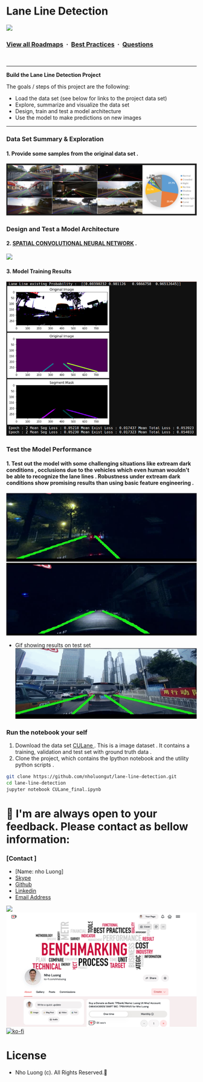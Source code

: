 # **Lane Line Detection** 

![](https://i.imgur.com/waxVImv.png)
### [View all Roadmaps](https://github.com/nholuongut/all-roadmaps) &nbsp;&middot;&nbsp; [Best Practices](https://github.com/nholuongut/all-roadmaps/blob/main/public/best-practices/) &nbsp;&middot;&nbsp; [Questions](https://www.linkedin.com/in/nholuong/)
<br/>

---

**Build the Lane Line Detection  Project**

The goals / steps of this project are the following:
* Load the data set (see below for links to the project data set)
* Explore, summarize and visualize the data set
* Design, train and test a model architecture
* Use the model to make predictions on new images

---


### Data Set Summary & Exploration

#### 1. Provide some samples from the original data set .

![](CULane.png)


### Design and Test a Model Architecture


#### 2. [SPATIAL CONVOLUTIONAL NEURAL NETWORK](https://arxiv.org/abs/1712.06080) .

![](https://miro.medium.com/max/2100/1*vbrMpkLo0croh2wuBZwXJQ.png)
 


#### 3. Model Training Results

![](images/train.png)
 

### Test the Model Performance

#### 1. Test out the model with some challenging  situations like extream dark conditions , occlusions due to the vehicles which even human wouldn't be able to recognize the lane lines  . Robustness under extream dark conditions show promising results than using basic feature engineering . 

![](images/1.png)
![](images/2.png)

* Gif showing results on test set
![](gif/train.gif)

### Run the notebook your self

1. Download the data set [CULane ](https://xingangpan.github.io/projects/CULane.html) . This is a image dataset . It contains a training, validation and test set with ground truth data .
2. Clone the project, which contains the Ipython notebook and the utility python scripts .
```sh
git clone https://github.com/nholuongut/lane-line-detection.git
cd lane-line-detection
jupyter notebook CULane_final.ipynb
```

# 🚀 I'm are always open to your feedback.  Please contact as bellow information:
### [Contact ]
* [Name: nho Luong]
* [Skype](luongutnho_skype)
* [Github](https://github.com/nholuongut/)
* [Linkedin](https://www.linkedin.com/in/nholuong/)
* [Email Address](luongutnho@hotmail.com)

![](https://i.imgur.com/waxVImv.png)
![](Donate.png)
[![ko-fi](https://ko-fi.com/img/githubbutton_sm.svg)](https://ko-fi.com/nholuong)

# License
* Nho Luong (c). All Rights Reserved.🌟